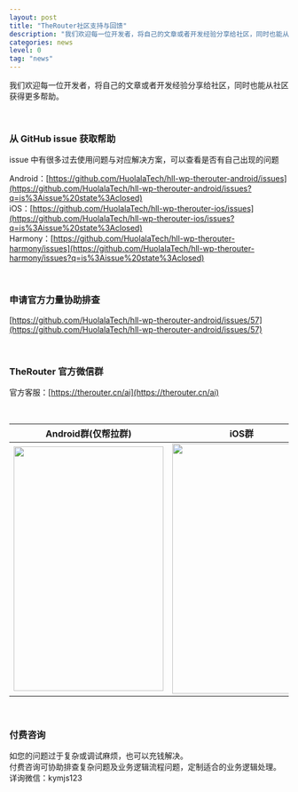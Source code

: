 ```yaml
---
layout: post
title: "TheRouter社区支持与回馈"
description: "我们欢迎每一位开发者，将自己的文章或者开发经验分享给社区，同时也能从社区获得更多帮助。"
categories: news
level: 0
tag: "news"
---
```

  
我们欢迎每一位开发者，将自己的文章或者开发经验分享给社区，同时也能从社区获得更多帮助。   

<br>

### 从 GitHub issue 获取帮助

issue 中有很多过去使用问题与对应解决方案，可以查看是否有自己出现的问题    

Android：[https://github.com/HuolalaTech/hll-wp-therouter-android/issues](https://github.com/HuolalaTech/hll-wp-therouter-android/issues?q=is%3Aissue%20state%3Aclosed)   
iOS：[https://github.com/HuolalaTech/hll-wp-therouter-ios/issues](https://github.com/HuolalaTech/hll-wp-therouter-ios/issues?q=is%3Aissue%20state%3Aclosed)  
Harmony：[https://github.com/HuolalaTech/hll-wp-therouter-harmony/issues](https://github.com/HuolalaTech/hll-wp-therouter-harmony/issues?q=is%3Aissue%20state%3Aclosed)  

<br>

### 申请官方力量协助排查  

[https://github.com/HuolalaTech/hll-wp-therouter-android/issues/57](https://github.com/HuolalaTech/hll-wp-therouter-android/issues/57)  

<br>

### TheRouter 官方微信群  

官方客服：[https://therouter.cn/ai](https://therouter.cn/ai)   

<br>

<table>
  <thead>
    <tr>
      <th style="text-align:center">Android群(仅帮拉群)</th>
      <th style="text-align:center">iOS群</th>
      <th style="text-align:center">Harmony群</th>
    </tr>
  </thead>
  <tbody>
    <tr>
      <td><img src="https://cdn.kymjs.com:8843/qiniu/image/wx_qrcode.jpg" height="440px" width="270px" /></td>
      <td><img src="https://cdn.kymjs.com:8843/qiniu/image/wx_ios_group.jpg" height="450px" width="250px" /></td>
      <td><img src="https://cdn.kymjs.com:8843/qiniu/image/wx_harmony_group.jpg" height="450px" width="250px" /></td>
    </tr>
  </tbody>
</table>

<br>

### 付费咨询

如您的问题过于复杂或调试麻烦，也可以充钱解决。   
付费咨询可协助排查复杂问题及业务逻辑流程问题，定制适合的业务逻辑处理。   
详询微信：kymjs123    

<br>